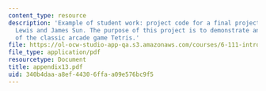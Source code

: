 ```yaml
---
content_type: resource
description: 'Example of student work: project code for a final project by Cameron
  Lewis and James Sun. The purpose of this project is to demonstrate an advanced version
  of the classic arcade game Tetris.'
file: https://ol-ocw-studio-app-qa.s3.amazonaws.com/courses/6-111-introductory-digital-systems-laboratory-spring-2006/340b4daaa8ef44306ffaa09e576bc9f5_appendix13.pdf
file_type: application/pdf
resourcetype: Document
title: appendix13.pdf
uid: 340b4daa-a8ef-4430-6ffa-a09e576bc9f5
---
```

